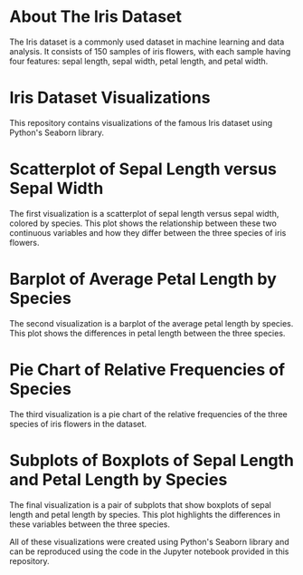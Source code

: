 # About The Iris Dataset
The Iris dataset is a commonly used dataset in machine learning and data analysis. It consists of 150 samples of iris flowers, with each sample having four features: sepal length, sepal width, petal length, and petal width.

# Iris Dataset Visualizations
This repository contains visualizations of the famous Iris dataset using Python's Seaborn library.

# Scatterplot of Sepal Length versus Sepal Width
The first visualization is a scatterplot of sepal length versus sepal width, colored by species. This plot shows the relationship between these two continuous variables and how they differ between the three species of iris flowers.

# Barplot of Average Petal Length by Species
The second visualization is a barplot of the average petal length by species. This plot shows the differences in petal length between the three species.

# Pie Chart of Relative Frequencies of Species
The third visualization is a pie chart of the relative frequencies of the three species of iris flowers in the dataset.

# Subplots of Boxplots of Sepal Length and Petal Length by Species
The final visualization is a pair of subplots that show boxplots of sepal length and petal length by species. This plot highlights the differences in these variables between the three species.

All of these visualizations were created using Python's Seaborn library and can be reproduced using the code in the Jupyter notebook provided in this repository.
